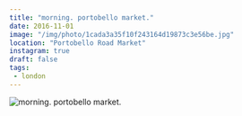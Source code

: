 ```yaml
---
title: "morning. portobello market."
date: 2016-11-01
image: "/img/photo/1cada3a35f10f243164d19873c3e56be.jpg"
location: "Portobello Road Market"
instagram: true
draft: false
tags:
 - london
---
```


![morning. portobello market.](/img/photo/1cada3a35f10f243164d19873c3e56be.jpg)
